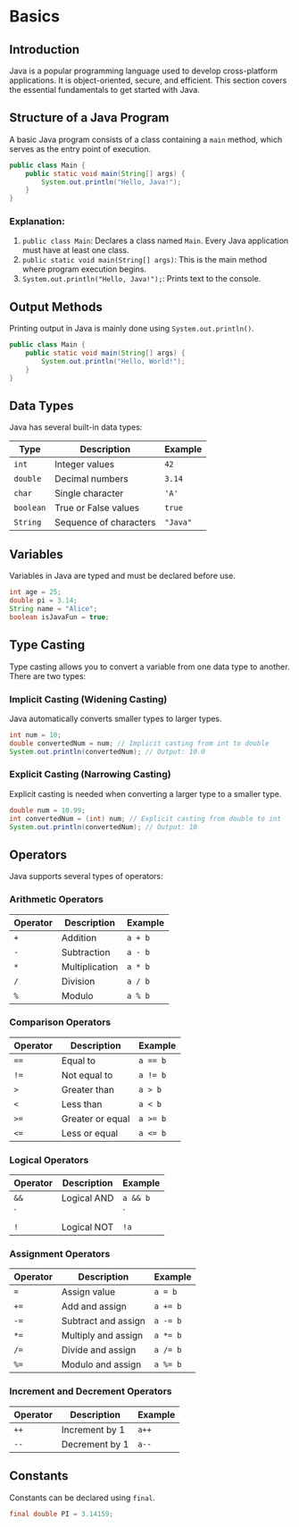 # Basics

## Introduction
Java is a popular programming language used to develop cross-platform applications. It is object-oriented, secure, and efficient. This section covers the essential fundamentals to get started with Java.

## Structure of a Java Program
A basic Java program consists of a class containing a `main` method, which serves as the entry point of execution.

```java
public class Main {
    public static void main(String[] args) {
        System.out.println("Hello, Java!");
    }
}
```

### Explanation:
1. `public class Main`: Declares a class named `Main`. Every Java application must have at least one class.
2. `public static void main(String[] args)`: This is the main method where program execution begins.
3. `System.out.println("Hello, Java!");`: Prints text to the console.

## Output Methods
Printing output in Java is mainly done using `System.out.println()`.

```java
public class Main {
    public static void main(String[] args) {
        System.out.println("Hello, World!");
    }
}
```

## Data Types
Java has several built-in data types:

| Type      | Description          | Example  |
|-----------|----------------------|----------|
| `int`     | Integer values       | `42`     |
| `double`  | Decimal numbers      | `3.14`   |
| `char`    | Single character     | `'A'`    |
| `boolean` | True or False values | `true`   |
| `String`  | Sequence of characters | `"Java"` |

## Variables
Variables in Java are typed and must be declared before use.

```java
int age = 25;
double pi = 3.14;
String name = "Alice";
boolean isJavaFun = true;
```

## Type Casting
Type casting allows you to convert a variable from one data type to another. There are two types:

### Implicit Casting (Widening Casting)
Java automatically converts smaller types to larger types.

```java
int num = 10;
double convertedNum = num; // Implicit casting from int to double
System.out.println(convertedNum); // Output: 10.0
```

### Explicit Casting (Narrowing Casting)
Explicit casting is needed when converting a larger type to a smaller type.

```java
double num = 10.99;
int convertedNum = (int) num; // Explicit casting from double to int
System.out.println(convertedNum); // Output: 10
```

## Operators
Java supports several types of operators:

### Arithmetic Operators
| Operator | Description     | Example  |
|----------|---------------|----------|
| `+`      | Addition       | `a + b`  |
| `-`      | Subtraction    | `a - b`  |
| `*`      | Multiplication | `a * b`  |
| `/`      | Division       | `a / b`  |
| `%`      | Modulo         | `a % b`  |

### Comparison Operators
| Operator | Description       | Example  |
|----------|------------------|----------|
| `==`     | Equal to         | `a == b` |
| `!=`     | Not equal to     | `a != b` |
| `>`      | Greater than     | `a > b`  |
| `<`      | Less than        | `a < b`  |
| `>=`     | Greater or equal | `a >= b` |
| `<=`     | Less or equal    | `a <= b` |

### Logical Operators
| Operator | Description | Example    |
|----------|-------------|------------|
| `&&`     | Logical AND | `a && b`   |
| `||`     | Logical OR  | `a || b`   |
| `!`      | Logical NOT | `!a`       |

### Assignment Operators
| Operator | Description           | Example  |
|----------|----------------------|----------|
| `=`      | Assign value         | `a = b`  |
| `+=`     | Add and assign       | `a += b` |
| `-=`     | Subtract and assign  | `a -= b` |
| `*=`     | Multiply and assign  | `a *= b` |
| `/=`     | Divide and assign    | `a /= b` |
| `%=`     | Modulo and assign    | `a %= b` |

### Increment and Decrement Operators
| Operator | Description       | Example  |
|----------|------------------|----------|
| `++`     | Increment by 1   | `a++`    |
| `--`     | Decrement by 1   | `a--`    |

## Constants
Constants can be declared using `final`.

```java
final double PI = 3.14159;
```

